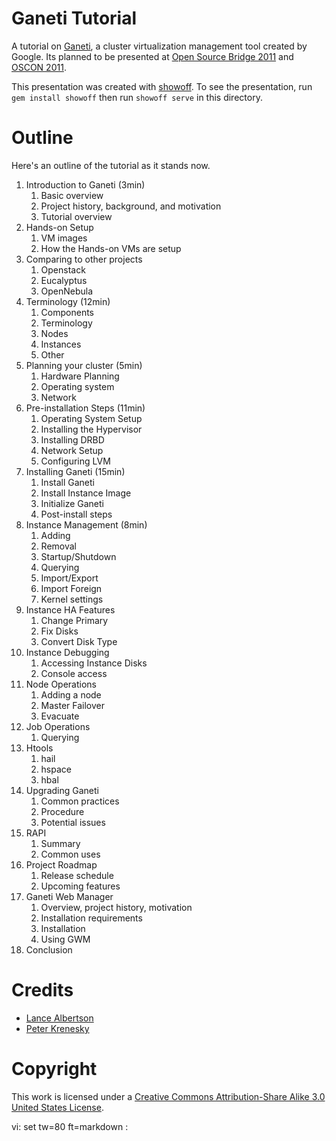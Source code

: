 Ganeti Tutorial
===============

A tutorial on [Ganeti](http://code.google.com/p/ganeti/), a cluster
virtualization management tool created by Google. Its planned to be presented at
[Open Source Bridge 2011](http://opensourcebridge.org/) and [OSCON
2011](http://oscon.com).

This presentation was created with
[showoff](https://github.com/schacon/showoff). To see the presentation, run `gem
install showoff` then run `showoff serve` in this directory.

Outline
=======

Here's an outline of the tutorial as it stands now.

1. Introduction to Ganeti (3min)
    1. Basic overview
    1. Project history, background, and motivation
    1. Tutorial overview
1. Hands-on Setup
    1. VM images
    1. How the Hands-on VMs are setup
1. Comparing to other projects
    1. Openstack
    1. Eucalyptus
    1. OpenNebula 
1. Terminology (12min)
    1. Components
    1. Terminology
    1. Nodes
    1. Instances
    1. Other
1. Planning your cluster (5min)
    1. Hardware Planning
    1. Operating system
    1. Network
1. Pre-installation Steps (11min)
    1. Operating System Setup
    1. Installing the Hypervisor
    1. Installing DRBD 
    1. Network Setup
    1. Configuring LVM
1. Installing Ganeti (15min)
    1. Install Ganeti
    1. Install Instance Image
    1. Initialize Ganeti
    1. Post-install steps
1. Instance Management (8min)
    1. Adding
    1. Removal
    1. Startup/Shutdown
    1. Querying
    1. Import/Export
    1. Import Foreign
    1. Kernel settings
1. Instance HA Features
    1. Change Primary
    1. Fix Disks
    1. Convert Disk Type
1. Instance Debugging
    1. Accessing Instance Disks
    1. Console access
1. Node Operations
    1. Adding a node
    1. Master Failover
    1. Evacuate
1. Job Operations
    1. Querying
1. Htools
    1. hail
    1. hspace
    1. hbal
1. Upgrading Ganeti
    1. Common practices
    1. Procedure
    1. Potential issues
1. RAPI
    1. Summary
    1. Common uses
1. Project Roadmap
    1. Release schedule
    1. Upcoming features 
1. Ganeti Web Manager
    1. Overview, project history, motivation
    1. Installation requirements
    1. Installation
    1. Using GWM
1. Conclusion

Credits
=======

* [Lance Albertson](http://lancealbertson.com)
* [Peter Krenesky](http://blogs.osuosl.org/kreneskyp/)

Copyright
=========

This work is licensed under a [Creative Commons Attribution-Share Alike 3.0
United States License](http://creativecommons.org/licenses/by-sa/3.0/us/).

vi: set tw=80 ft=markdown :
